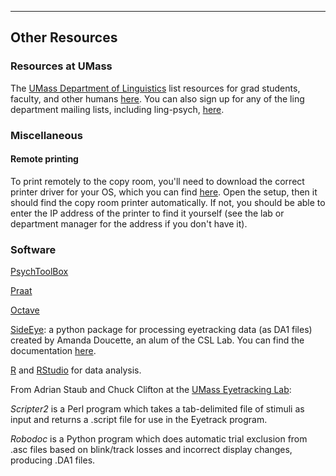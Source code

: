 
---

## Other Resources

[//]: # (Not sure if this should be a separate page, actually.../not split into more pages. mal sehen i guess)

### Resources at UMass

The [UMass Department of Linguistics](https://www.umass.edu/linguistics/) list resources for grad students, faculty, and other humans [here](https://www.umass.edu/linguistics/resources-linguistics). You can also sign up for any of the ling department mailing lists, including ling-psych, [here](https://www.umass.edu/linguistics/mailing-lists).

### Miscellaneous

#### Remote printing

To print remotely to the copy room, you'll need to download the correct printer driver for your OS, which you can find [here](http://www.support.xerox.com/support/workcentre-5865-5875-5890/downloads/enus.html?operatingSystem=win10x64). Open the setup, then it should find the copy room printer automatically. If not, you should be able to enter the IP address of the printer to find it yourself (see the lab or department manager for the address if you don't have it).

### Software

[//]: # (is this necessary??)

[PsychToolBox](http://psychtoolbox.org/) 

[Praat](http://www.fon.hum.uva.nl/praat/)

[Octave](https://www.gnu.org/software/octave/)

[SideEye](https://github.com/zediski/sideeye): a python package for processing eyetracking data (as DA1 files) created by Amanda Doucette, an alum of the CSL Lab. You can find the documentation [here](https://sideeye.readthedocs.io/en/latest/index.html#).
    
[R](https://www.r-project.org/about.html) and [RStudio](https://www.rstudio.com/) for data analysis.

From Adrian Staub and Chuck Clifton at the [UMass Eyetracking Lab](https://blogs.umass.edu/eyelab/software/):

*Scripter2* is a Perl program which takes a tab-delimited file of stimuli as input and returns a .script file for use in the Eyetrack program.

*Robodoc* is a Python program which does automatic trial exclusion from .asc files based on blink/track losses and incorrect display changes, producing .DA1 files.

